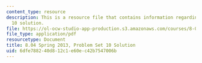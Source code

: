 ```yaml
---
content_type: resource
description: This is a resource file that contains information regarding problem set
  10 solution.
file: https://ol-ocw-studio-app-production.s3.amazonaws.com/courses/8-04-quantum-physics-i-spring-2013/6dfe788240d812c1e60ec42b7547006b_MIT8_04S13_ps10_sol.pdf
file_type: application/pdf
resourcetype: Document
title: 8.04 Spring 2013, Problem Set 10 Solution
uid: 6dfe7882-40d8-12c1-e60e-c42b7547006b
---
```

